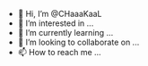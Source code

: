 - 👋 Hi, I’m @CHaaaKaaL
- 👀 I’m interested in ...
- 🌱 I’m currently learning ...
- 💞️ I’m looking to collaborate on ...
- 📫 How to reach me ...

<!---
CHaaaKaaL/CHaaaKaaL is a ✨ special ✨ repository because its `README.md` (this file) appears on your GitHub profile.
You can click the Preview link to take a look at your changes.
--->
